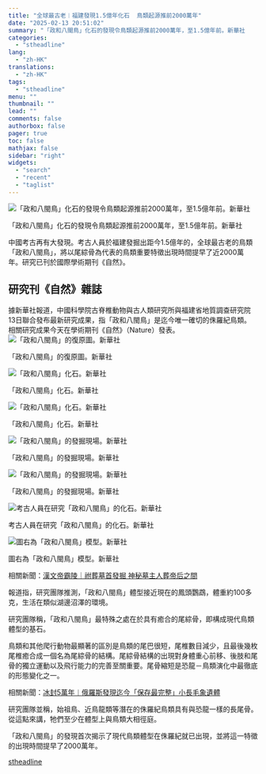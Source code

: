 ```yaml
---
title: "全球最古老︱福建發現1.5億年化石  鳥類起源推前2000萬年"
date: "2025-02-13 20:51:02"
summary: "「政和八閩鳥」化石的發現令鳥類起源推前2000萬年，至1.5億年前。新華社       中國..."
categories:
  - "stheadline"
lang:
  - "zh-HK"
translations:
  - "zh-HK"
tags:
  - "stheadline"
menu: ""
thumbnail: ""
lead: ""
comments: false
authorbox: false
pager: true
toc: false
mathjax: false
sidebar: "right"
widgets:
  - "search"
  - "recent"
  - "taglist"
---
```


![「政和八閩鳥」化石的發現令鳥類起源推前2000萬年，至1.5億年前。新華社](https://image.stheadline.com/f/680p0/0x0/100/none/e407dfe31804a5f4824805fdf7d7cb11/stheadline/inewsmedia/20250213/_2025021320440121463.jpg)

「政和八閩鳥」化石的發現令鳥類起源推前2000萬年，至1.5億年前。新華社




中國考古再有大發現。考古人員於福建發掘出距今1.5億年的，全球最古老的鳥類「政和八閩鳥」，將以尾綜骨為代表的鳥類重要特徵出現時間提早了近2000萬年。研究已刊於國際學術期刊《自然》。

研究刊《自然》雜誌
---------

據新華社報道，中國科學院古脊椎動物與古人類研究所與福建省地質調查研究院13日聯合發布最新研究成果，指「政和八閩鳥」是迄今唯一確切的侏羅紀鳥類。相關研究成果今天在學術期刊《自然》（Nature）發表。
 ![「政和八閩鳥」的復原圖。新華社](https://image.hkhl.hk/f/1024p0/0x0/100/none/39ea88c00dea70839586744aa5229b1d/2025-02/c4e01b402bb34c4d884986cf182577fe.jpg)


「政和八閩鳥」的復原圖。新華社



 ![「政和八閩鳥」化石。新華社](https://image.hkhl.hk/f/1024p0/0x0/100/none/c4aaebbf3cabca7551dce158bdd44c78/2025-02/2025021371f968ca58bd4e598555b56e8f696cc2_20250213e04d4ff2eeb949d095d31458e1fe5f2a_jpeg.jpg)


「政和八閩鳥」化石。新華社



 ![「政和八閩鳥」化石。新華社](https://image.hkhl.hk/f/1024p0/0x0/100/none/94ae210b6b3ebf1b20012caeef0919f2/2025-02/2025021371f968ca58bd4e598555b56e8f696cc2_202502133dc15e0ce5314c019351f3ff44941ee7_jpeg.jpg)


「政和八閩鳥」化石。新華社



 ![「政和八閩鳥」的發掘現場。新華社](https://image.hkhl.hk/f/1024p0/0x0/100/none/b1df0334706111418db5c52255c34c5a/2025-02/2025021371f968ca58bd4e598555b56e8f696cc2_202502137d20b0ddfc4a437bbcfc4cc3511efde9_jpeg.jpg)


「政和八閩鳥」的發掘現場。新華社



 ![「政和八閩鳥」的發掘現場。新華社](https://image.hkhl.hk/f/1024p0/0x0/100/none/267af0f2467c3efab4a3920560110fa1/2025-02/2025021371f968ca58bd4e598555b56e8f696cc2_2025021360d37c13ca7e413caae02c2054a2b66b_jpeg.jpg)


「政和八閩鳥」的發掘現場。新華社



 ![考古人員在研究「政和八閩鳥」的化石。新華社](https://image.hkhl.hk/f/1024p0/0x0/100/none/93ffdff534f505005e0b53c6dd54ff44/2025-02/XxjpsgC007057_20250213_PEPFN0A001.JPG)


考古人員在研究「政和八閩鳥」的化石。新華社



 ![圖右為「政和八閩鳥」模型。新華社](https://image.hkhl.hk/f/1024p0/0x0/100/none/cbaebdf3e415a30213944fcc2f039465/2025-02/2025021371f968ca58bd4e598555b56e8f696cc2_2025021349080305847e47108cb8b0ef2b4b25c6_jpeg.jpg)


圖右為「政和八閩鳥」模型。新華社




相關新聞：[漢文帝霸陵｜祔葬墓首發掘 神秘墓主人葬帝后之間](https://www.stheadline.com/china-topics/3417266/%E6%BC%A2%E6%96%87%E5%B8%9D%E9%9C%B8%E9%99%B5%E7%A5%94%E8%91%AC%E5%A2%93%E9%A6%96%E7%99%BC%E6%8E%98-%E7%A5%9E%E7%A7%98%E5%A2%93%E4%B8%BB%E4%BA%BA%E8%91%AC%E5%B8%9D%E5%90%8E%E4%B9%8B%E9%96%93)

報道指，研究團隊推測，「政和八閩鳥」體型接近現在的鳳頭鸚鵡，體重約100多克，生活在類似湖邊沼澤的環境。

研究團隊稱，「政和八閩鳥」最特殊之處在於具有癒合的尾綜骨，即構成現代鳥類體型的基石。

鳥類和其他爬行動物最顯著的區別是鳥類的尾巴很短，尾椎數目減少，且最後幾枚尾椎癒合成一個名為尾綜骨的結構。尾綜骨結構的出現對身體重心前移、後肢和尾骨的獨立運動以及飛行能力的完善至關重要。尾骨縮短是恐龍－鳥類演化中最徹底的形態變化之一。  

  

相關新聞：[冰封5萬年︱俄羅斯發現迄今「保存最完整」小長毛象遺體](https://www.stheadline.com/world-topics/3413687/%E5%86%B0%E5%B0%815%E8%90%AC%E5%B9%B4%E4%BF%84%E7%BE%85%E6%96%AF%E7%99%BC%E7%8F%BE%E8%BF%84%E4%BB%8A%E4%BF%9D%E5%AD%98%E6%9C%80%E5%AE%8C%E6%95%B4%E5%B0%8F%E9%95%B7%E6%AF%9B%E8%B1%A1%E9%81%BA%E9%AB%94)

研究團隊並稱，始祖鳥、近鳥龍類等潛在的侏羅紀鳥類具有與恐龍一樣的長尾骨。從這點來講，牠們至少在體型上與鳥類大相徑庭。

「政和八閩鳥」的發現首次揭示了現代鳥類體型在侏羅紀就已出現，並將這一特徵的出現時間提早了2000萬年。

[stheadline](https://std.stheadline.com/realtime/article/2052647/即時-中國-全球最古老︱福建發現1-5億年化石-鳥類起源推前2000萬年)
